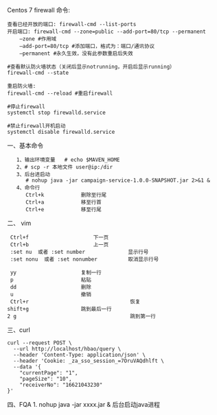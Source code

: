 Centos 7 firewall 命令: 

	查看已经开放的端口: firewall-cmd --list-ports
	开启端口: firewall-cmd --zone=public --add-port=80/tcp --permanent
		–zone #作用域
		–add-port=80/tcp #添加端口，格式为：端口/通讯协议
		–permanent #永久生效，没有此参数重启后失效
	
	#查看默认防火墙状态（关闭后显示notrunning，开启后显示running）
	firewall-cmd --state 
	
	重启防火墙: 
	firewall-cmd --reload #重启firewall
	
	#停止firewall
	systemctl stop firewalld.service 
	
	#禁止firewall开机启动
	systemctl disable firewalld.service 
	
	
      


一、基本命令

	   1、输出环境变量   # echo $MAVEN_HOME
	   2、# scp -r 本地文件 user@ip:/dir
	   3、后台进启动
	      # nohup java -jar campaign-service-1.0.0-SNAPSHOT.jar 2>&1 &
	   4、命令行
	      Ctrl+k            删除至行尾
	      Ctrl+a            移至行首 
	      Ctrl+e            移至行尾 
	  


二、 vim

	 Ctrl+f            			下一页
	 Ctrl+b            			上一页   
	 :set nu  或者 :set number              显示行号
	 :set nonu  或者 :set nonumber          取消显示行号
	 
	 yy 					复制一行
	 p  					粘贴
   	 dd				        删除
   	 u				        撤销
	 Ctrl+r                                 恢复
	shift+g					跳到最后一行
	2 g                                     跳到第一行
	
	
三、curl

	curl --request POST \
	  --url http://localhost/hbao/query \
	  --header 'Content-Type: application/json' \
	  --header 'Cookie: _za_sso_session_=7OruVAQdhlft \
	  --data '{
		"currentPage": "1", 
		"pageSize": "10", 
		"receiverNo": "16621043230"
	}'

四、FQA
	1. nohup java -jar xxxx.jar &   后台启动java进程
